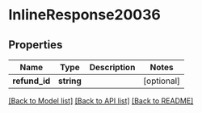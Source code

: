# InlineResponse20036

## Properties
Name | Type | Description | Notes
------------ | ------------- | ------------- | -------------
**refund_id** | **string** |  | [optional] 

[[Back to Model list]](../README.md#documentation-for-models) [[Back to API list]](../README.md#documentation-for-api-endpoints) [[Back to README]](../README.md)



